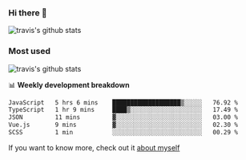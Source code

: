 ### Hi there 👋

<!--
**HondryTravis/HondryTravis** is a ✨ _special_ ✨ repository because its `README.md` (this file) appears on your GitHub profile.

Here are some ideas to get you started:

- 🔭 I’m currently working on ...
- 🌱 I’m currently learning ...
- 👯 I’m looking to collaborate on ...
- 🤔 I’m looking for help with ...
- 💬 Ask me about ...
- 📫 How to reach me: ...
- 😄 Pronouns: ...
- ⚡ Fun fact: ...
-->

![travis's github stats](https://github-readme-stats.vercel.app/api?username=HondryTravis&hide=stars)
### Most used
![travis's github stats](https://github-readme-stats.anuraghazra1.vercel.app/api/top-langs/?username=HondryTravis&layout=compact&hide_title=true)

📊 **Weekly development breakdown**

<!--START_SECTION:waka-->

```txt
JavaScript   5 hrs 6 mins    ███████████████████▒░░░░░   76.92 %
TypeScript   1 hr 9 mins     ████▒░░░░░░░░░░░░░░░░░░░░   17.49 %
JSON         11 mins         ▓░░░░░░░░░░░░░░░░░░░░░░░░   03.00 %
Vue.js       9 mins          ▓░░░░░░░░░░░░░░░░░░░░░░░░   02.30 %
SCSS         1 min           ░░░░░░░░░░░░░░░░░░░░░░░░░   00.29 %
```

<!--END_SECTION:waka-->

If you want to know more, check out it [about myself](https://hondrytravis.github.io/)
